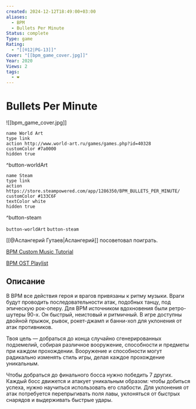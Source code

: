 ```yaml
---
created: 2024-12-12T18:49:00+03:00
aliases:
  - BPM
  - Bullets Per Minute
Status: complete
Type: game
Rating:
  - "[[®️12|PG-13]]"
Cover: "[[bpm_game_cover.jpg]]"
Year: 2020
Views: 2
tags:
  - ❤
---
```


# Bullets Per Minute

![[bpm_game_cover.jpg]]

```button
name World Art
type link
action http://www.world-art.ru/games/games.php?id=40328
customColor #7a0000
hidden true
```
^button-worldArt

```button
name Steam
type link
action https://store.steampowered.com/app/1286350/BPM_BULLETS_PER_MINUTE/
customColor #133C6F
textColor white
hidden true
```
^button-steam


`button-worldArt` `button-steam`


[[@Аслангерий Гутаев|Аслангерий]] посоветовал поиграть.

[BPM Custom Music Tutorial](https://youtu.be/iRj82LgFN7o?si=UzmFybUmcAUiRdZZ)

[BPM OST Playlist](https://youtube.com/playlist?list=OLAK5uy_nZOWpXIakhQCKPqr-32FXIxqprwho4OdY)

## Описание

В BPM все действия героя и врагов привязаны к ритму музыки. Враги будут проводить последовательности атак, подобных танцу, под эпическую рок-оперу. Для BPM источником вдохновения были ретро-шутеры 90-х. Он быстрый, неистовый и ритмичный. В игре доступны двойной прыжок, рывок, рокет-джамп и банни-хоп для уклонения от атак противников.  
  
Твоя цель — добраться до конца случайно сгенерированных подземелий, собирая различное вооружение, способности и предметы при каждом прохождении. Вооружение и способности могут радикально изменять стиль игры, делая каждое прохождение уникальным.  
  
Чтобы добраться до финального босса нужно победить 7 других. Каждый босс движется и атакует уникальным образом: чтобы добиться успеха, нужно научиться использовать его слабости. Для уклонения от атак потребуется перепрыгивать поля лавы, уклоняться от быстрых снарядов и выдерживать быстрые удары.
